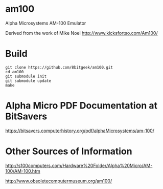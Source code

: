 # am100

Alpha Microsystems AM-100 Emulator 

Derived from the work of Mike Noel http://www.kicksfortso.com/Am100/

# Build
```
git clone https://github.com/8bitgeek/am100.git
cd am100
git submodule init
git submodule update
make
```

# Alpha Micro PDF Documentation at BitSavers

https://bitsavers.computerhistory.org/pdf/alphaMicrosystems/am-100/

# Other Sources of Information

http://s100computers.com/Hardware%20Folder/Alpha%20Micro/AM-100/AM-100.htm


http://www.obsoletecomputermuseum.org/am100/

